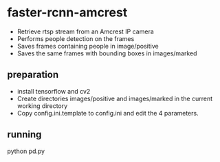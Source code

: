 # faster-rcnn-amcrest
* Retrieve rtsp stream from an Amcrest IP camera
* Performs people detection on the frames
* Saves frames containing people in image/positive
* Saves the same frames with bounding boxes in images/marked

## preparation
* install tensorflow and cv2
* Create directories images/positive and images/marked in the current working directory
* Copy config.ini.template to config.ini and edit the 4 parameters.

## running
python pd.py
